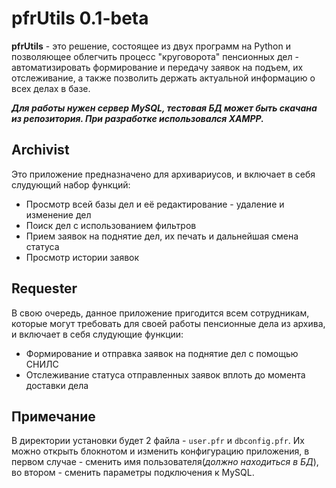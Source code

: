 # pfrUtils 0.1-beta
**pfrUtils** - это решение, состоящее из двух программ на Python и позволяющее облегчить процесс "круговорота" пенсионных дел - автоматизировать формирование и передачу заявок на подъем, их отслеживание, а также позволить держать актуальной информацию о всех делах в базе.

***Для работы нужен сервер MySQL, тестовая БД может быть скачана из репозитория. При разработке использовался XAMPP.***

## Archivist
Это приложение предназначено для архивариусов, и включает в себя слудующий набор функций:

 - Просмотр всей базы дел и её редактирование - удаление и изменение дел
 - Поиск дел с использованием фильтров
 - Прием заявок на поднятие дел, их печать и дальнейшая смена статуса
 - Просмотр истории заявок

## Requester
В свою очередь, данное приложение пригодится всем сотрудникам, которые могут требовать для своей работы пенсионные дела из архива, и включает в себя слудующие функции:

 - Формирование и отправка заявок на поднятие дел с помощью СНИЛС
 - Отслеживание статуса отправленных заявок вплоть до момента доставки дела

## Примечание
В директории установки будет 2 файла - `user.pfr` и `dbconfig.pfr`. Их можно открыть блокнотом и изменить конфигурацию приложения, в первом случае - сменить имя пользователя(*должно находиться в БД*), во втором - сменить параметры подключения к MySQL.
